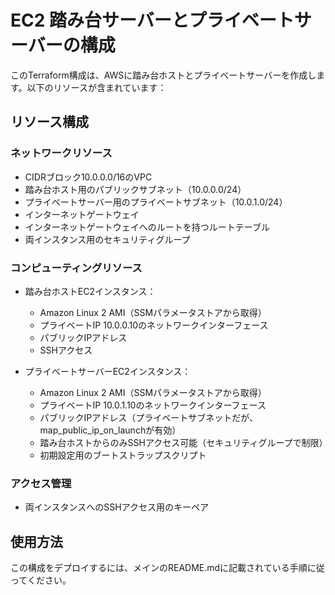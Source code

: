 # EC2 踏み台サーバーとプライベートサーバーの構成

このTerraform構成は、AWSに踏み台ホストとプライベートサーバーを作成します。以下のリソースが含まれています：

## リソース構成

### ネットワークリソース
- CIDRブロック10.0.0.0/16のVPC
- 踏み台ホスト用のパブリックサブネット（10.0.0.0/24）
- プライベートサーバー用のプライベートサブネット（10.0.1.0/24）
- インターネットゲートウェイ
- インターネットゲートウェイへのルートを持つルートテーブル
- 両インスタンス用のセキュリティグループ

### コンピューティングリソース
- 踏み台ホストEC2インスタンス：
  - Amazon Linux 2 AMI（SSMパラメータストアから取得）
  - プライベートIP 10.0.0.10のネットワークインターフェース
  - パブリックIPアドレス
  - SSHアクセス

- プライベートサーバーEC2インスタンス：
  - Amazon Linux 2 AMI（SSMパラメータストアから取得）
  - プライベートIP 10.0.1.10のネットワークインターフェース
  - パブリックIPアドレス（プライベートサブネットだが、map_public_ip_on_launchが有効）
  - 踏み台ホストからのみSSHアクセス可能（セキュリティグループで制限）
  - 初期設定用のブートストラップスクリプト

### アクセス管理
- 両インスタンスへのSSHアクセス用のキーペア

## 使用方法

この構成をデプロイするには、メインのREADME.mdに記載されている手順に従ってください。